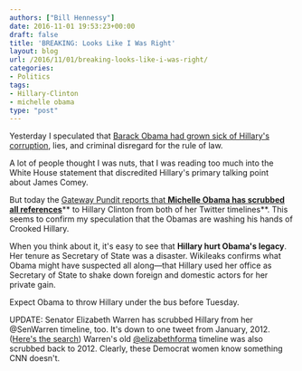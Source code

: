```yaml
---
authors: ["Bill Hennessy"]
date: 2016-11-01 19:53:23+00:00
draft: false
title: 'BREAKING: Looks Like I Was Right'
layout: blog
url: /2016/11/01/breaking-looks-like-i-was-right/
categories:
- Politics
tags:
- Hillary-Clinton
- michelle obama
type: "post"
---
```


Yesterday I speculated that [Barack Obama had grown sick of Hillary's corruption](https://hennessysview.com/2016/10/31/seems-like-obama-is-tired-of-hillarys-s/), lies, and criminal disregard for the rule of law.

A lot of people thought I was nuts, that I was reading too much into the White House statement that discredited Hillary's primary talking point about James Comey.

But today the [Gateway Pundit reports that **Michelle Obama has scrubbed all references**](https://www.thegatewaypundit.com/2016/11/rats-jump-ship-michelle-obama-scrubs-hillary-clinton-twitter-history/)** to Hillary Clinton from both of her Twitter timelines**. This seems to confirm my speculation that the Obamas are washing his hands of Crooked Hillary.

When you think about it, it's easy to see that **Hillary hurt Obama's legacy**. Her tenure as Secretary of State was a disaster. Wikileaks confirms what Obama might have suspected all along—that Hillary used her office as Secretary of State to shake down foreign and domestic actors for her private gain.

Expect Obama to throw Hillary under the bus before Tuesday.

UPDATE: Senator Elizabeth Warren has scrubbed Hillary from her @SenWarren timeline, too. It's down to one tweet from January, 2012. ([Here's the search](https://twitter.com/search?q=Hillary%20OR%20Clinton%20from%3ASenWarren&src=typd)) Warren's old [@elizabethforma](https://twitter.com/elizabethforma) timeline was also scrubbed back to 2012. Clearly, these Democrat women know something CNN doesn't.
